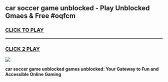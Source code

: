 
## car soccer game unblocked - Play Unblocked Gmaes & Free #oqfcm
<h3>
<a href="https://news.freeplayer.one?title=car_soccer_game_unblocked&ref=03M">CLICK TO PLAY</a></h3>
<hr>

<h3>
<a href="https://news.freeplayer.one?title=car_soccer_game_unblocked&ref=03M">CLICK 2 PLAY</a>
  
</h3>

<a href="https://news.freeplayer.one?title=car_soccer_game_unblocked&ref=03M"><img src="https://clearcache.store/games.png"></a>


**car soccer game unblocked games unblocked: Your Gateway to Fun and Accessible Online Gaming**
